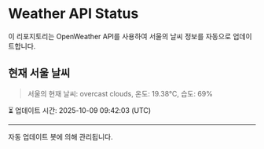 
# Weather API Status

이 리포지토리는 OpenWeather API를 사용하여 서울의 날씨 정보를 자동으로 업데이트합니다.

## 현재 서울 날씨
> 서울의 현재 날씨: overcast clouds, 온도: 19.38°C, 습도: 69%

⏳ 업데이트 시간: 2025-10-09 09:42:03 (UTC)

---
자동 업데이트 봇에 의해 관리됩니다.
